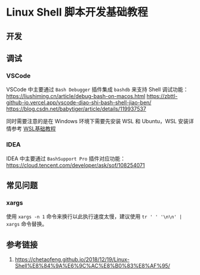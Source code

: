 # Linux Shell 脚本开发基础教程


## 开发


## 调试


### VSCode

VSCode 中主要通过 `Bash Debugger` 插件集成 `bashdb` 来支持 Shell 调试功能：
https://liushiming.cn/article/debug-bash-on-macos.html
https://zbttl-github-io.vercel.app/vscode-diao-shi-bash-shell-jiao-ben/
https://blog.csdn.net/babytiger/article/details/119937537

同时需要注意的是在 Windows 环境下需要先安装 WSL 和 Ubuntu，WSL 安装详情参考 [WSL基础教程](learning/subjects/Computer/Operating-System/Windows/WSL/WSL基础教程.md)

### IDEA

IDEA 中主要通过 `BashSupport Pro` 插件对应功能：
https://cloud.tencent.com/developer/ask/sof/108254071


## 常见问题

### xargs

使用 `xargs -n 1` 命令来换行以此执行速度太慢，建议使用 `tr ' ' '\n\n' | xargs` 命令替换。

## 参考链接
1. https://chetaofeng.github.io/2018/12/19/Linux-Shell%E8%84%9A%E6%9C%AC%E8%B0%83%E8%AF%95/